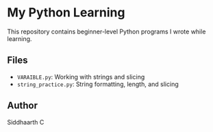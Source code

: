 # My Python Learning

This repository contains beginner-level Python programs I wrote while learning.

## Files

- `VARAIBLE.py`: Working with strings and slicing
- `string_practice.py`: String formatting, length, and slicing

## Author

Siddhaarth C
